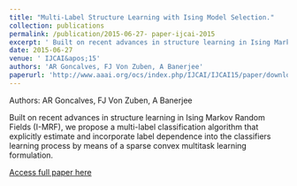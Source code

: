 ```yaml
---
title: "Multi-Label Structure Learning with Ising Model Selection."
collection: publications
permalink: /publication/2015-06-27- paper-ijcai-2015
excerpt: ' Built on recent advances in structure learning in Ising Markov Random Fields (I-MRF), we propose a multi-label classification algorithm that explicitly estimate and incorporate label dependence into the classifiers learning process by means of a sparse convex multitask learning formulation.'
date: 2015-06-27
venue: ' IJCAI&apos;15'
authors: 'AR Goncalves, FJ Von Zuben, A Banerjee'
paperurl: 'http://www.aaai.org/ocs/index.php/IJCAI/IJCAI15/paper/download/11216/11231'
---
```

Authors: AR Goncalves, FJ Von Zuben, A Banerjee

 Built on recent advances in structure learning in Ising Markov Random Fields (I-MRF), we propose a multi-label classification algorithm that explicitly estimate and incorporate label dependence into the classifiers learning process by means of a sparse convex multitask learning formulation.

[Access full paper here](http://www.aaai.org/ocs/index.php/IJCAI/IJCAI15/paper/download/11216/11231)
